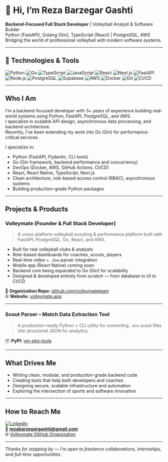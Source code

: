 # 👋 Hi, I’m Reza Barzegar Gashti

**Backend-Focused Full Stack Developer** | Volleyball Analyst & Software Builder  
Python (FastAPI), Golang (Gin), TypeScript (React) | PostgreSQL, AWS
Bridging the world of professional volleyball with modern software systems.

---

## 🔧 Technologies & Tools

![Python](https://img.shields.io/badge/Python-3776AB?style=for-the-badge&logo=python&logoColor=white)
![Go](https://img.shields.io/badge/-Go-00ADD8?style=for-the-badge&logo=go)
![TypeScript](https://img.shields.io/badge/TypeScript-007ACC?style=for-the-badge&logo=typescript&logoColor=white)
![JavaScript](https://img.shields.io/badge/JavaScript-F7DF1E?style=for-the-badge&logo=javascript&logoColor=black)
![React](https://img.shields.io/badge/React-20232A?style=for-the-badge&logo=react&logoColor=61DAFB)
![Next.js](https://img.shields.io/badge/Next.js-000000?style=for-the-badge&logo=nextdotjs&logoColor=white)
![FastAPI](https://img.shields.io/badge/FastAPI-009688?style=for-the-badge&logo=fastapi&logoColor=white)
![Node.js](https://img.shields.io/badge/Node.js-339933?style=for-the-badge&logo=nodedotjs&logoColor=white)
![PostgreSQL](https://img.shields.io/badge/PostgreSQL-336791?style=for-the-badge&logo=postgresql&logoColor=white)
![Supabase](https://img.shields.io/badge/Supabase-3ECF8E?style=for-the-badge&logo=supabase&logoColor=white)
![AWS](https://img.shields.io/badge/AWS-232F3E?style=for-the-badge&logo=amazonaws&logoColor=white)
![Docker](https://img.shields.io/badge/Docker-2496ED?style=for-the-badge&logo=docker&logoColor=white)
![Git](https://img.shields.io/badge/Git-F05032?style=for-the-badge&logo=git&logoColor=white)
![CI/CD](https://img.shields.io/badge/CI%2FCD-2088FF?style=for-the-badge&logo=githubactions&logoColor=white)

---

## Who I Am

I'm a backend-focused developer with 3+ years of experience building real-world systems using Python, FastAPI, PostgreSQL, and AWS.  
I specialize in scalable API design, asynchronous data processing, and backend architecture.  
Recently, I’ve been extending my work into Go (Gin) for performance-critical services.

I specialize in:
- Python (FastAPI, Pydantic, CLI tools)
- Go (Gin framework, backend performance and concurrency)
- DevOps (Docker, AWS, GitHub Actions, CI/CD)
- React, React Native, TypeScript, Next.js
- Clean architecture, role-based access control (RBAC), asynchronous systems
- Building production-grade Python packages

---

## Projects & Products

### **Volleymate** (Founder & Full Stack Developer)

> A cross-platform volleyball scouting & performance platform built with FastAPI, PostgreSQL, Go, React, and AWS.

- Built for real volleyball clubs & analysts
- Role-based dashboards for coaches, scouts, players
- Real-time video + `.dvw` parser integration
- Mobile app (React Native) coming soon
- Backend core being expanded to Go (Gin) for scalability
- Designed & developed entirely from scratch — from database to UI to CI/CD

🔗 **Organization Repo:** [github.com/volleymateteam](https://github.com/volleymateteam)  
🌐 **Website:** [volleymate.app](https://www.volleymate.app)

---

### **Scout Parser – Match Data Extraction Tool**

> A production-ready Python + CLI utility for converting `.dvw` scout files into structured JSON for analytics.

📦 **PyPI:** [vm-pkg-tools](https://pypi.org/project/vm-pkg-tools/)

---

## What Drives Me

- Writing clean, modular, and production-grade backend code  
- Creating tools that help both developers and coaches  
- Designing secure, scalable infrastructure and automation  
- Exploring the intersection of sports and software innovation

---

## How to Reach Me

[![LinkedIn](https://img.shields.io/badge/LinkedIn-0077B5?style=for-the-badge&logo=linkedin&logoColor=white)](https://www.linkedin.com/in/reza-barzegar-gashti/)  
📧 **rezabarzegargashti@gmail.com**  
🌐 [Volleymate GitHub Organization](https://github.com/volleymateteam)

---

_Thanks for stopping by — I’m open to freelance collaborations, internships, and full-time opportunities._
